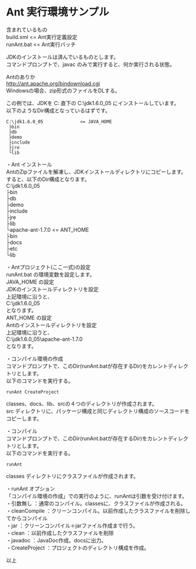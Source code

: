 Ant 実行環境サンプル
================

含まれているもの  
  build.xml       <= Ant実行定義設定  
  runAnt.bat      <= Ant実行バッチ  
  
  
JDKのインストールは済んでいるものとします。  
コマンドプロンプトで、javac のみで実行すると、何か実行される状態。  
  
Antのありか  
http://ant.apache.org/bindownload.cgi  
Windowsの場合、zip形式のファイルをDLする。  

この例では、JDKを C: 直下の C:\jdk1.6.0_05 にインストールしています。  
以下のようなDir構成となっているはずです。  

    C:\jdk1.6.0_05              <= JAVA_HOME  
     ├bin  
     ├db  
     ├demo  
     ├include  
     ├jre  
     └lib  

  
・Ant インストール  
AntのZipファイルを解凍し、JDKインストールディレクトリにコピーします。  
すると、以下のDir構成となります。  
C:\jdk1.6.0_05  
 ├bin  
 ├db  
 ├demo  
 ├include  
 ├jre  
 ├lib  
 └apache-ant-1.7.0     <= ANT_HOME  
    ├bin  
    ├docs  
    ├etc  
    └lib  
  
  
・Antプロジェクト(ここ一式)の設定  
runAnt.bat の環境変数を設定します。  
JAVA_HOME の設定  
    JDKのインストールディレクトリを設定  
    上記環境に沿うと、  
        C:\jdk1.6.0_05  
    となります。  
ANT_HOME の設定  
    Antのインストールディレクトリを設定  
    上記環境に沿うと、  
        C:\jdk1.6.0_05\apache-ant-1.7.0  
    となります。  
  
  
・コンパイル環境の作成  
コマンドプロンプトで、このDir(runAnt.batが存在するDir)をカレントディレクトリとします。  
以下のコマンドを実行する。  
  
    runAnt CreateProject  
  
classes、docs、lib、srcの４つのディレクトリが作成されます。  
src ディレクトリに、パッケージ構成と同じディレクトリ構成のソースコードをコピーします。  
  

・コンパイル  
コマンドプロンプトで、このDir(runAnt.batが存在するDir)をカレントディレクトリとします。  
以下のコマンドを実行する。  
  
    runAnt  
  
classes ディレクトリにクラスファイルが作成されます。  
  
・runAnt オプション  
「コンパイル環境の作成」での実行のように、runAntは引数を受け付けます。  
・引数無し      ：通常のコンパイル。classesに、クラスファイルが作成される。  
・cleanCompile  ：クリーンコンパイル。以前作成したクラスファイルを削除してからコンパイル  
・jar           ：クリーンコンパイル＋jarファイル作成まで行う。  
・clean         ：以前作成したクラスファイルを削除  
・javadoc       ：JavaDoc作成。docsに出力。  
・CreateProject ：プロジェクトのディレクトリ構成を作成。  
  
  
以上  


